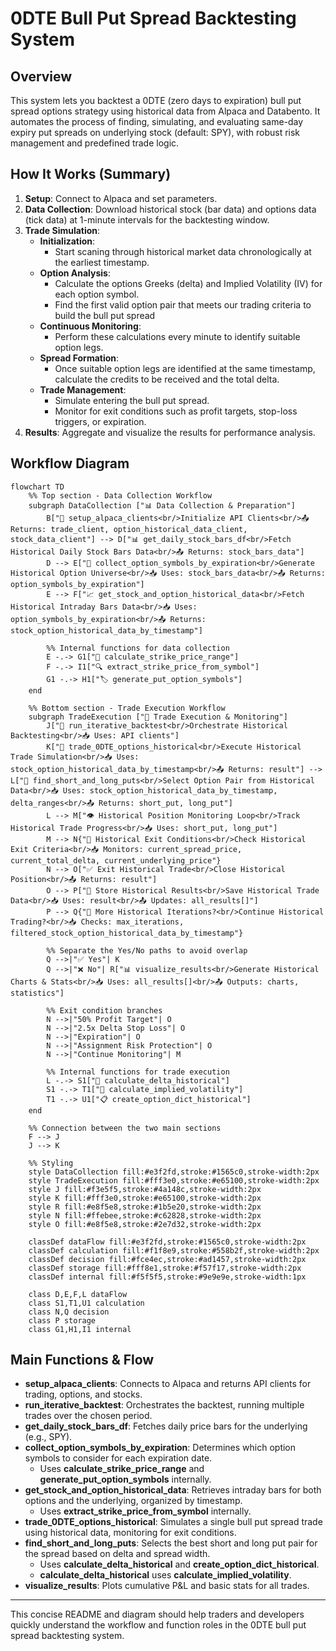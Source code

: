 # 0DTE Bull Put Spread Backtesting System

## Overview
This system lets you backtest a 0DTE (zero days to expiration) bull put spread options strategy using historical data from Alpaca and Databento. It automates the process of finding, simulating, and evaluating same-day expiry put spreads on underlying stock (default: SPY), with robust risk management and predefined trade logic.

## How It Works (Summary)
1. **Setup**: Connect to Alpaca and set parameters.
2. **Data Collection**: Download historical stock (bar data) and options data (tick data) at 1-minute intervals for the backtesting window.
3. **Trade Simulation**:
   - **Initialization**: 
     - Start scaning through historical market data chronologically at the earliest timestamp.
   - **Option Analysis**:
     - Calculate the options Greeks (delta) and Implied Volatility (IV) for each option symbol.
     - Find the first valid option pair that meets our trading criteria to build the bull put spread
   - **Continuous Monitoring**:
     - Perform these calculations every minute to identify suitable option legs.
   - **Spread Formation**:
     - Once suitable option legs are identified at the same timestamp, calculate the credits to be received and the total delta.
   - **Trade Management**:
     - Simulate entering the bull put spread.
     - Monitor for exit conditions such as profit targets, stop-loss triggers, or expiration.
4. **Results**: Aggregate and visualize the results for performance analysis.

## Workflow Diagram

```mermaid
flowchart TD
    %% Top section - Data Collection Workflow
    subgraph DataCollection ["📊 Data Collection & Preparation"]
        B["🔧 setup_alpaca_clients<br/>Initialize API Clients<br/>📤 Returns: trade_client, option_historical_data_client, stock_data_client"] --> D["📊 get_daily_stock_bars_df<br/>Fetch Historical Daily Stock Bars Data<br/>📤 Returns: stock_bars_data"]
        D --> E["🎯 collect_option_symbols_by_expiration<br/>Generate Historical Option Universe<br/>📥 Uses: stock_bars_data<br/>📤 Returns: option_symbols_by_expiration"]
        E --> F["📈 get_stock_and_option_historical_data<br/>Fetch Historical Intraday Bars Data<br/>📥 Uses: option_symbols_by_expiration<br/>📤 Returns: stock_option_historical_data_by_timestamp"]
        
        %% Internal functions for data collection
        E -.-> G1["📏 calculate_strike_price_range"]
        F -.-> I1["🔍 extract_strike_price_from_symbol"]
        G1 -.-> H1["🏷️ generate_put_option_symbols"]
    end
    
    %% Bottom section - Trade Execution Workflow
    subgraph TradeExecution ["💼 Trade Execution & Monitoring"]
        J["🔄 run_iterative_backtest<br/>Orchestrate Historical Backtesting<br/>📥 Uses: API clients"]
        K["💼 trade_0DTE_options_historical<br/>Execute Historical Trade Simulation<br/>📥 Uses: stock_option_historical_data_by_timestamp<br/>📤 Returns: result"] --> L["🎪 find_short_and_long_puts<br/>Select Option Pair from Historical Data<br/>📥 Uses: stock_option_historical_data_by_timestamp, delta_ranges<br/>📤 Returns: short_put, long_put"]
        L --> M["👁️ Historical Position Monitoring Loop<br/>Track Historical Trade Progress<br/>📥 Uses: short_put, long_put"]
        M --> N{"🚪 Historical Exit Conditions<br/>Check Historical Exit Criteria<br/>📥 Monitors: current_spread_price, current_total_delta, current_underlying_price"}
        N --> O["✅ Exit Historical Trade<br/>Close Historical Position<br/>📤 Returns: result"]
        O --> P["💾 Store Historical Results<br/>Save Historical Trade Data<br/>📥 Uses: result<br/>📤 Updates: all_results[]"]
        P --> Q{"🔁 More Historical Iterations?<br/>Continue Historical Trading?<br/>📥 Checks: max_iterations, filtered_stock_option_historical_data_by_timestamp"}
        
        %% Separate the Yes/No paths to avoid overlap
        Q -->|"✅ Yes"| K
        Q -->|"❌ No"| R["📊 visualize_results<br/>Generate Historical Charts & Stats<br/>📥 Uses: all_results[]<br/>📤 Outputs: charts, statistics"]
        
        %% Exit condition branches
        N -->|"50% Profit Target"| O
        N -->|"2.5x Delta Stop Loss"| O
        N -->|"Expiration"| O
        N -->|"Assignment Risk Protection"| O
        N -->|"Continue Monitoring"| M
        
        %% Internal functions for trade execution
        L -.-> S1["📐 calculate_delta_historical"]
        S1 -.-> T1["🌊 calculate_implied_volatility"]
        T1 -.-> U1["📋 create_option_dict_historical"]
    end
    
    %% Connection between the two main sections
    F --> J
    J --> K
    
    %% Styling
    style DataCollection fill:#e3f2fd,stroke:#1565c0,stroke-width:2px
    style TradeExecution fill:#fff3e0,stroke:#e65100,stroke-width:2px
    style J fill:#f3e5f5,stroke:#4a148c,stroke-width:2px
    style K fill:#fff3e0,stroke:#e65100,stroke-width:2px
    style R fill:#e8f5e8,stroke:#1b5e20,stroke-width:2px
    style N fill:#ffebee,stroke:#c62828,stroke-width:2px
    style O fill:#e8f5e8,stroke:#2e7d32,stroke-width:2px
    
    classDef dataFlow fill:#e3f2fd,stroke:#1565c0,stroke-width:2px
    classDef calculation fill:#f1f8e9,stroke:#558b2f,stroke-width:2px
    classDef decision fill:#fce4ec,stroke:#ad1457,stroke-width:2px
    classDef storage fill:#fff8e1,stroke:#f57f17,stroke-width:2px
    classDef internal fill:#f5f5f5,stroke:#9e9e9e,stroke-width:1px
    
    class D,E,F,L dataFlow
    class S1,T1,U1 calculation
    class N,Q decision
    class P storage
    class G1,H1,I1 internal
```

## Main Functions & Flow

- **setup_alpaca_clients**: Connects to Alpaca and returns API clients for trading, options, and stocks.
- **run_iterative_backtest**: Orchestrates the backtest, running multiple trades over the chosen period.
- **get_daily_stock_bars_df**: Fetches daily price bars for the underlying (e.g., SPY).
- **collect_option_symbols_by_expiration**: Determines which option symbols to consider for each expiration date.
  - Uses **calculate_strike_price_range** and **generate_put_option_symbols** internally.
- **get_stock_and_option_historical_data**: Retrieves intraday bars for both options and the underlying, organized by timestamp.
  - Uses **extract_strike_price_from_symbol** internally.
- **trade_0DTE_options_historical**: Simulates a single bull put spread trade using historical data, monitoring for exit conditions.
- **find_short_and_long_puts**: Selects the best short and long put pair for the spread based on delta and spread width.
  - Uses **calculate_delta_historical** and **create_option_dict_historical**.
  - **calculate_delta_historical** uses **calculate_implied_volatility**.
- **visualize_results**: Plots cumulative P&L and basic stats for all trades.

---

This concise README and diagram should help traders and developers quickly understand the workflow and function roles in the 0DTE bull put spread backtesting system.